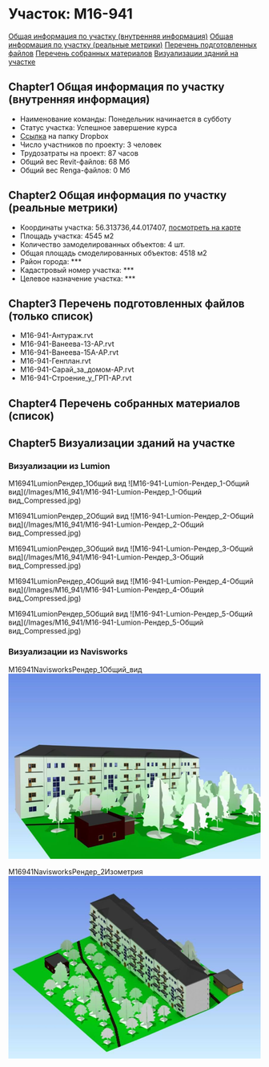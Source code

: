 # Участок: M16-941

[Общая информация по участку (внутренняя информация)](#Chapter1)
[Общая информация по участку (реальные метрики)](#Chapter2)
[Перечень подготовленных файлов](#Chapter3)
[Перечень собранных материалов](#Chapter4)
[Визуализации зданий на участке](#Chapter5)

## <a id="test">Chapter1</a> Общая информация по участку (внутренняя информация)
+ Наименование команды: Понедельник начинается в субботу
+ Статус участка: Успешное завершение курса
+ [Ссылка](https://www.dropbox.com/sh/wvvgv1nw1iqred9/AACf9xME1l7a3bRDxwMcmVMDa/M16_941?dl=0) на папку Dropbox
+ Число участников по проекту: 3 человек
+ Трудозатраты на проект: 87 часов
+ Общий вес Revit-файлов: 68 Мб
+ Общий вес Renga-файлов: 0 Мб
## <a id="test">Chapter2</a> Общая информация по участку (реальные метрики)
+ Координаты участка: 56.313736,44.017407, [посмотреть на карте](yandex.ru/maps/47/nizhny-novgorod/?ll=56.313736%2C44.017407&z=19)
+ Площадь участка: 4545 м2
+ Количество замоделированных объектов: 4 шт.
+ Общая площадь смоделированных объектов: 4518 м2
+ Район города: *** 
+ Кадастровый номер участка: *** 
+ Целевое назначение участка: *** 
## <a id="test">Chapter3</a> Перечень подготовленных файлов (только список)
+ M16-941-Антураж.rvt
+ M16-941-Ванеева-13-АР.rvt
+ M16-941-Ванеева-15А-АР.rvt
+ M16-941-Генплан.rvt
+ M16-941-Сарай_за_домом-АР.rvt
+ M16-941-Строение_у_ГРП-АР.rvt
## <a id="test">Chapter4</a> Перечень собранных материалов (список)
## <a id="test">Chapter5</a> Визуализации зданий на участке
### Визуализации из Lumion
M16941LumionРендер_1Общий вид
![M16-941-Lumion-Рендер_1-Общий вид](/Images/M16_941/M16-941-Lumion-Рендер_1-Общий вид_Compressed.jpg)

M16941LumionРендер_2Общий вид
![M16-941-Lumion-Рендер_2-Общий вид](/Images/M16_941/M16-941-Lumion-Рендер_2-Общий вид_Compressed.jpg)

M16941LumionРендер_3Общий вид
![M16-941-Lumion-Рендер_3-Общий вид](/Images/M16_941/M16-941-Lumion-Рендер_3-Общий вид_Compressed.jpg)

M16941LumionРендер_4Общий вид
![M16-941-Lumion-Рендер_4-Общий вид](/Images/M16_941/M16-941-Lumion-Рендер_4-Общий вид_Compressed.jpg)

M16941LumionРендер_5Общий вид
![M16-941-Lumion-Рендер_5-Общий вид](/Images/M16_941/M16-941-Lumion-Рендер_5-Общий вид_Compressed.jpg)

### Визуализации из Navisworks
M16941NavisworksРендер_1Общий_вид
![M16-941-Navisworks-Рендер_1-Общий_вид](/Images/M16_941/M16-941-Navisworks-Рендер_1-Общий_вид_Compressed.jpg)

M16941NavisworksРендер_2Изометрия
![M16-941-Navisworks-Рендер_2-Изометрия](/Images/M16_941/M16-941-Navisworks-Рендер_2-Изометрия_Compressed.jpg)

